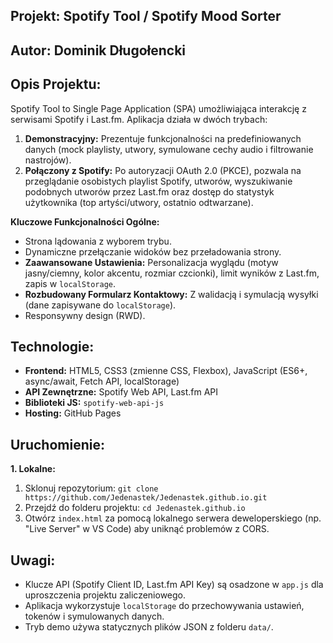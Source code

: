 ## Projekt: Spotify Tool / Spotify Mood Sorter

## Autor: Dominik Długołencki

## Opis Projektu:
Spotify Tool to Single Page Application (SPA) umożliwiająca interakcję z serwisami Spotify i Last.fm. Aplikacja działa w dwóch trybach:
1.  **Demonstracyjny:** Prezentuje funkcjonalności na predefiniowanych danych (mock playlisty, utwory, symulowane cechy audio i filtrowanie nastrojów).
2.  **Połączony z Spotify:** Po autoryzacji OAuth 2.0 (PKCE), pozwala na przeglądanie osobistych playlist Spotify, utworów, wyszukiwanie podobnych utworów przez Last.fm oraz dostęp do statystyk użytkownika (top artyści/utwory, ostatnio odtwarzane).

**Kluczowe Funkcjonalności Ogólne:**
-   Strona lądowania z wyborem trybu.
-   Dynamiczne przełączanie widoków bez przeładowania strony.
-   **Zaawansowane Ustawienia:** Personalizacja wyglądu (motyw jasny/ciemny, kolor akcentu, rozmiar czcionki), limit wyników z Last.fm, zapis w `localStorage`.
-   **Rozbudowany Formularz Kontaktowy:** Z walidacją i symulacją wysyłki (dane zapisywane do `localStorage`).
-   Responsywny design (RWD).

## Technologie:
-   **Frontend:** HTML5, CSS3 (zmienne CSS, Flexbox), JavaScript (ES6+, async/await, Fetch API, localStorage)
-   **API Zewnętrzne:** Spotify Web API, Last.fm API
-   **Biblioteki JS:** `spotify-web-api-js`
-   **Hosting:** GitHub Pages

## Uruchomienie:

**1. Lokalne:**
   1.  Sklonuj repozytorium: `git clone https://github.com/Jedenastek/Jedenastek.github.io.git`
   2.  Przejdź do folderu projektu: `cd Jedenastek.github.io`
   3.  Otwórz `index.html` za pomocą lokalnego serwera deweloperskiego (np. "Live Server" w VS Code) aby uniknąć problemów z CORS.

## Uwagi:
-   Klucze API (Spotify Client ID, Last.fm API Key) są osadzone w `app.js` dla uproszczenia projektu zaliczeniowego.
-   Aplikacja wykorzystuje `localStorage` do przechowywania ustawień, tokenów i symulowanych danych.
-   Tryb demo używa statycznych plików JSON z folderu `data/`.

